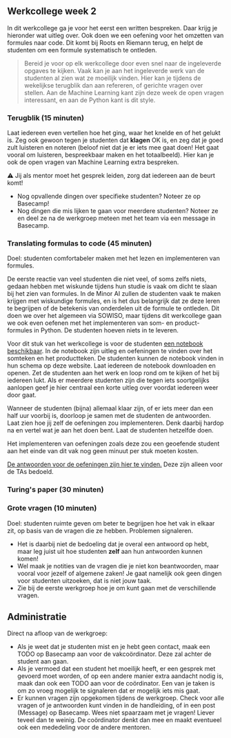 ## Werkcollege week 2

In dit werkcollege ga je voor het eerst een written bespreken. Daar krijg je hieronder wat uitleg over. Ook doen we een oefening voor het omzetten van formules naar code. Dit komt bij Roots en Riemann terug, en helpt de studenten om een formule systematisch te ontleden.

> Bereid je voor op elk werkcollege door even snel naar de ingeleverde opgaves te kijken. Vaak kan je aan het ingeleverde werk van de studenten al zien wat ze moeilijk vinden. Hier kan je tijdens de wekelijkse terugblik dan aan refereren, of gerichte vragen over stellen. Aan de Machine Learning kant zijn deze week de open vragen interessant, en aan de Python kant is dit style.

### Terugblik (15 minuten)

Laat iedereen even vertellen hoe het ging, waar het knelde en of het gelukt is. Zeg ook gewoon tegen je studenten dat **klagen** OK is, en zeg dat je goed zult luisteren en noteren (beloof niet dat je er iets mee gaat doen! Het gaat vooral om luisteren, bespreekbaar maken en het totaalbeeld). Hier kan je ook de open vragen van Machine Learning extra bespreken.

⚠️ Jij als mentor moet het gesprek leiden, zorg dat iedereen aan de beurt komt!

- Nog opvallende dingen over specifieke studenten? Noteer ze op Basecamp!
- Nog dingen die mis lijken te gaan voor meerdere studenten? Noteer ze en deel ze na de werkgroep meteen met het team via een message in Basecamp.

### Translating formulas to code (45 minuten)

Doel: studenten comfortabeler maken met het lezen en implementeren van formules.

De eerste reactie van veel studenten die niet veel, of soms zelfs niets, gedaan hebben met wiskunde tijdens hun studie is vaak om dicht te slaan bij het zien van formules. In de Minor AI zullen de studenten vaak te maken krijgen met wiskundige formules, en is het dus belangrijk dat ze deze leren te begrijpen of de betekenis van onderdelen uit de formule te ontleden. Dit doen we over het algemeen via SOWISO, maar tijdens dit werkcollege gaan we ook even oefenen met het implementeren van som- en product-formules in Python. De studenten hoeven niets in te leveren.

Voor dit stuk van het werkcollege is voor de studenten [een notebook beschikbaar](sums/translating-formulas.zip). In de notebook zijn uitleg en oefeningen te vinden over het somteken en het productteken. De studenten kunnen de notebook vinden in hun schema op deze website. Laat iedereen de notebook downloaden en openen. Zet de studenten aan het werk en loop rond om te kijken of het bij iedereen lukt. Als er meerdere studenten zijn die tegen iets soortgelijks aanlopen geef je hier centraal een korte uitleg over voordat iedereen weer door gaat.

Wanneer de studenten (bijna) allemaal klaar zijn, of er iets meer dan een half uur voorbij is, doorloop je samen met de studenten de antwoorden. Laat zien hoe jij zelf de oefeningen zou implementeren. Denk daarbij hardop na en vertel wat je aan het doen bent. Laat de studenten hetzelfde doen.

Het implementeren van oefeningen zoals deze zou een geoefende student aan het einde van dit vak nog geen minuut per stuk moeten kosten.

[De antwoorden voor de oefeningen zijn hier te vinden.](sums/answers-translating-formulas.zip) Deze zijn alleen voor de TAs bedoeld.

### Turing's paper (30 minuten)

<!-- TODO -->


### Grote vragen (10 minuten)

Doel: studenten ruimte geven om beter te begrijpen hoe het vak in elkaar zit, op basis van de vragen die ze hebben. Problemen signaleren.

- Het is daarbij  niet de bedoeling dat je overal een antwoord op hebt, maar leg juist uit hoe studenten **zelf** aan hun antwoorden kunnen komen!
- Wel maak je notities van de vragen die je niet kon beantwoorden, maar vooral voor jezelf of algemene zaken! Je gaat namelijk ook geen dingen voor studenten uitzoeken, dat is niet jouw taak.
- Zie bij de eerste werkgroep hoe je om kunt gaan met de verschillende vragen.

## Administratie

Direct na afloop van de werkgroep:

- Als je weet dat je studenten mist en je hebt geen contact, maak een TODO op Basecamp aan voor de vakcoördinator. Deze zal achter de student aan gaan.
- Als je vermoed dat een student het moeilijk heeft, er een gesprek met gevoerd moet worden, of op een andere manier extra aandacht nodig is, maak dan ook een TODO aan voor de coördinator. Een van je taken is om zo vroeg mogelijk te signaleren dat er mogelijk iets mis gaat.
- Er kunnen vragen zijn opgekomen tijdens de werkgroep. Check voor alle vragen of je antwoorden kunt vinden in de handleiding, of in een post (Message) op Basecamp. Wees niet spaarzaam met je vragen! Liever teveel dan te weinig. De coördinator denkt dan mee en maakt eventueel ook een mededeling voor de andere mentoren.
